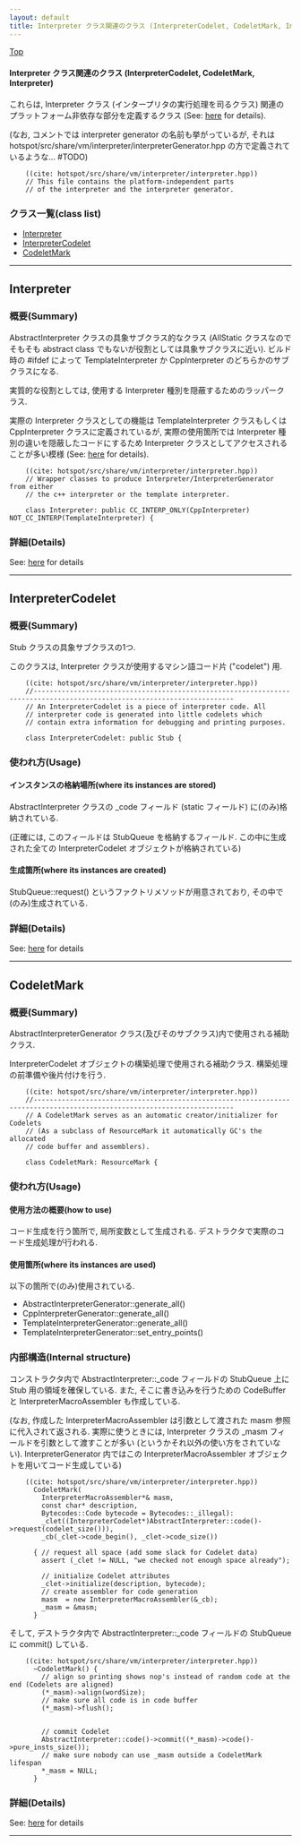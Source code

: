 ```yaml
---
layout: default
title: Interpreter クラス関連のクラス (InterpreterCodelet, CodeletMark, Interpreter)
---
```

[Top](../index.html)

#### Interpreter クラス関連のクラス (InterpreterCodelet, CodeletMark, Interpreter)

これらは, Interpreter クラス (インタープリタの実行処理を司るクラス) 関連のプラットフォーム非依存な部分を定義するクラス (See: [here](no7882AgC.html) for details).

(なお, コメントでは interpreter generator の名前も挙がっているが, 
 それは hotspot/src/share/vm/interpreter/interpreterGenerator.hpp の方で定義されているような... #TODO)


```
    ((cite: hotspot/src/share/vm/interpreter/interpreter.hpp))
    // This file contains the platform-independent parts
    // of the interpreter and the interpreter generator.
```



### クラス一覧(class list)

  * [Interpreter](#no81gUMEjX)
  * [InterpreterCodelet](#noNuDQ-OG1)
  * [CodeletMark](#noIfMQoEor)


---
## <a name="no81gUMEjX" id="no81gUMEjX">Interpreter</a>

### 概要(Summary)
AbstractInterpreter クラスの具象サブクラス的なクラス
(AllStatic クラスなのでそもそも abstract class でもないが役割としては具象サブクラスに近い). 
ビルド時の #ifdef によって TemplateInterpreter か CppInterpreter のどちらかのサブクラスになる.

実質的な役割としては, 使用する Interpreter 種別を隠蔽するためのラッパークラス.

実際の Interpreter クラスとしての機能は TemplateInterpreter クラスもしくは CppInterpreter クラスに定義されているが, 
実際の使用箇所では Interpreter 種別の違いを隠蔽したコードにするため
Interpreter クラスとしてアクセスされることが多い模様 (See: [here](no7882AgC.html) for details).


```
    ((cite: hotspot/src/share/vm/interpreter/interpreter.hpp))
    // Wrapper classes to produce Interpreter/InterpreterGenerator from either
    // the c++ interpreter or the template interpreter.
    
    class Interpreter: public CC_INTERP_ONLY(CppInterpreter) NOT_CC_INTERP(TemplateInterpreter) {
```




### 詳細(Details)
See: [here](../doxygen/classInterpreter.html) for details

---
## <a name="noNuDQ-OG1" id="noNuDQ-OG1">InterpreterCodelet</a>

### 概要(Summary)
Stub クラスの具象サブクラスの1つ.

このクラスは, Interpreter クラスが使用するマシン語コード片 ("codelet") 用.


```
    ((cite: hotspot/src/share/vm/interpreter/interpreter.hpp))
    //------------------------------------------------------------------------------------------------------------------------
    // An InterpreterCodelet is a piece of interpreter code. All
    // interpreter code is generated into little codelets which
    // contain extra information for debugging and printing purposes.
    
    class InterpreterCodelet: public Stub {
```

### 使われ方(Usage)
#### インスタンスの格納場所(where its instances are stored)
AbstractInterpreter クラスの _code フィールド (static フィールド) に(のみ)格納されている.

(正確には, このフィールドは StubQueue を格納するフィールド.
この中に生成された全ての InterpreterCodelet オブジェクトが格納されている)

#### 生成箇所(where its instances are created)
StubQueue::request() というファクトリメソッドが用意されており, その中で(のみ)生成されている.




### 詳細(Details)
See: [here](../doxygen/classInterpreterCodelet.html) for details

---
## <a name="noIfMQoEor" id="noIfMQoEor">CodeletMark</a>

### 概要(Summary)
AbstractInterpreterGenerator クラス(及びそのサブクラス)内で使用される補助クラス.

InterpreterCodelet オブジェクトの構築処理で使用される補助クラス.
構築処理の前準備や後片付けを行う.


```
    ((cite: hotspot/src/share/vm/interpreter/interpreter.hpp))
    //------------------------------------------------------------------------------------------------------------------------
    // A CodeletMark serves as an automatic creator/initializer for Codelets
    // (As a subclass of ResourceMark it automatically GC's the allocated
    // code buffer and assemblers).
    
    class CodeletMark: ResourceMark {
```

### 使われ方(Usage)
#### 使用方法の概要(how to use)
コード生成を行う箇所で, 局所変数として生成される. デストラクタで実際のコード生成処理が行われる.

#### 使用箇所(where its instances are used)
以下の箇所で(のみ)使用されている.

* AbstractInterpreterGenerator::generate_all()
* CppInterpreterGenerator::generate_all()
* TemplateInterpreterGenerator::generate_all()
* TemplateInterpreterGenerator::set_entry_points()

### 内部構造(Internal structure)
コンストラクタ内で AbstractInterpreter::_code フィールドの StubQueue 上に Stub 用の領域を確保している.
また, そこに書き込みを行うための CodeBuffer と InterpreterMacroAssembler も作成している.

(なお, 作成した InterpreterMacroAssembler は引数として渡された masm 参照に代入されて返される.
 実際に使うときには, Interpreter クラスの _masm フィールドを引数として渡すことが多い (というかそれ以外の使い方をされていない).
 InterpreterGenerator 内ではこの InterpreterMacroAssembler オブジェクトを用いてコード生成している)


```
    ((cite: hotspot/src/share/vm/interpreter/interpreter.hpp))
      CodeletMark(
        InterpreterMacroAssembler*& masm,
        const char* description,
        Bytecodes::Code bytecode = Bytecodes::_illegal):
        _clet((InterpreterCodelet*)AbstractInterpreter::code()->request(codelet_size())),
        _cb(_clet->code_begin(), _clet->code_size())
    
      { // request all space (add some slack for Codelet data)
        assert (_clet != NULL, "we checked not enough space already");
    
        // initialize Codelet attributes
        _clet->initialize(description, bytecode);
        // create assembler for code generation
        masm  = new InterpreterMacroAssembler(&_cb);
        _masm = &masm;
      }
```

そして, デストラクタ内で AbstractInterpreter::_code フィールドの StubQueue に commit() している.


```
    ((cite: hotspot/src/share/vm/interpreter/interpreter.hpp))
      ~CodeletMark() {
        // align so printing shows nop's instead of random code at the end (Codelets are aligned)
        (*_masm)->align(wordSize);
        // make sure all code is in code buffer
        (*_masm)->flush();
    
    
        // commit Codelet
        AbstractInterpreter::code()->commit((*_masm)->code()->pure_insts_size());
        // make sure nobody can use _masm outside a CodeletMark lifespan
        *_masm = NULL;
      }
```




### 詳細(Details)
See: [here](../doxygen/classCodeletMark.html) for details

---
